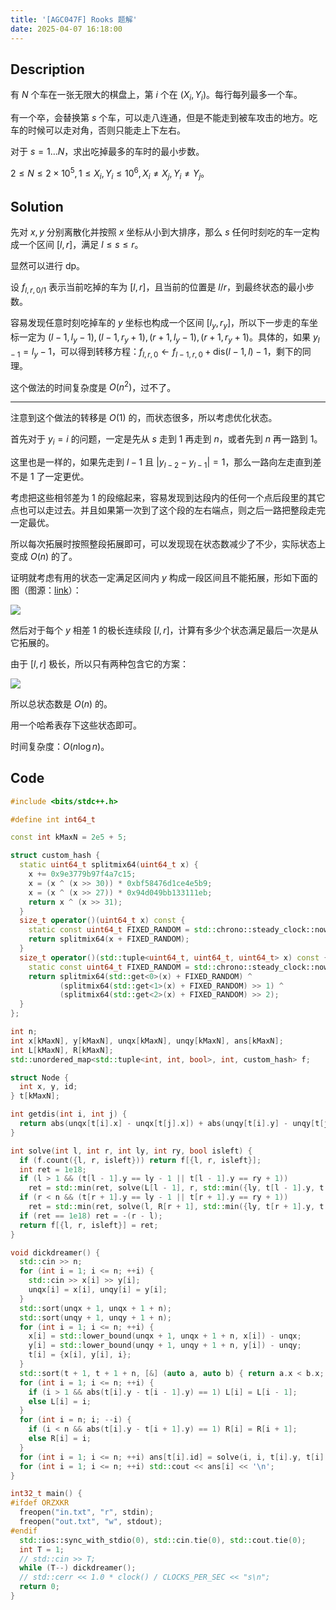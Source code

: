 ```yaml
---
title: '[AGC047F] Rooks 题解'
date: 2025-04-07 16:18:00
---
```


## Description

有 $N$ 个车在一张无限大的棋盘上，第 $i$ 个在 $(X_i,Y_i)$。每行每列最多一个车。

有一个卒，会替换第 $s$ 个车，可以走八连通，但是不能走到被车攻击的地方。吃车的时候可以走对角，否则只能走上下左右。

对于 $s=1\ldots N$，求出吃掉最多的车时的最小步数。

$2\leq N\leq 2\times 10^5,1\leq X_i,Y_i\leq 10^6,X_i\neq X_j,Y_i\neq Y_j$。

## Solution

先对 $x,y$ 分别离散化并按照 $x$ 坐标从小到大排序，那么 $s$ 任何时刻吃的车一定构成一个区间 $[l,r]$，满足 $l\leq s\leq r$。

显然可以进行 dp。

设 $f_{l,r,0/1}$ 表示当前吃掉的车为 $[l,r]$，且当前的位置是 $l/r$，到最终状态的最小步数。

容易发现任意时刻吃掉车的 $y$ 坐标也构成一个区间 $[l_y,r_y]$，所以下一步走的车坐标一定为 $(l-1,l_y-1),(l-1,r_y+1),(r+1,l_y-1),(r+1,r_y+1)$。具体的，如果 $y_{l-1}=l_y-1$，可以得到转移方程：$f_{l,r,0}\leftarrow f_{l-1,r,0}+\text{dis}(l-1,l)-1$，剩下的同理。

这个做法的时间复杂度是 $O(n^2)$，过不了。

---

注意到这个做法的转移是 $O(1)$ 的，而状态很多，所以考虑优化状态。

首先对于 $y_i=i$ 的问题，一定是先从 $s$ 走到 $1$ 再走到 $n$，或者先到 $n$ 再一路到 $1$。

这里也是一样的，如果先走到 $l-1$ 且 $|y_{l-2}-y_{l-1}|=1$，那么一路向左走直到差不是 $1$ 了一定更优。

考虑把这些相邻差为 $1$ 的段缩起来，容易发现到达段内的任何一个点后段里的其它点也可以走过去。并且如果第一次到了这个段的左右端点，则之后一路把整段走完一定最优。

所以每次拓展时按照整段拓展即可，可以发现现在状态数减少了不少，实际状态上变成 $O(n)$ 的了。

证明就考虑有用的状态一定满足区间内 $y$ 构成一段区间且不能拓展，形如下面的图（图源：[link](https://www.luogu.com.cn/article/7ppjwwio)）：

![](https://cdn.luogu.com.cn/upload/image_hosting/2j795wue.png)

然后对于每个 $y$ 相差 $1$ 的极长连续段 $[l,r]$，计算有多少个状态满足最后一次是从它拓展的。

由于 $[l,r]$ 极长，所以只有两种包含它的方案：

![](https://cdn.luogu.com.cn/upload/image_hosting/9obmxfu5.png)

所以总状态数是 $O(n)$ 的。

用一个哈希表存下这些状态即可。

时间复杂度：$O(n\log n)$。

## Code

```cpp
#include <bits/stdc++.h>

#define int int64_t

const int kMaxN = 2e5 + 5;

struct custom_hash {
  static uint64_t splitmix64(uint64_t x) {
    x += 0x9e3779b97f4a7c15;
    x = (x ^ (x >> 30)) * 0xbf58476d1ce4e5b9;
    x = (x ^ (x >> 27)) * 0x94d049bb133111eb;
    return x ^ (x >> 31);
  }
  size_t operator()(uint64_t x) const {
    static const uint64_t FIXED_RANDOM = std::chrono::steady_clock::now().time_since_epoch().count();
    return splitmix64(x + FIXED_RANDOM);
  }
  size_t operator()(std::tuple<uint64_t, uint64_t, uint64_t> x) const {
    static const uint64_t FIXED_RANDOM = std::chrono::steady_clock::now().time_since_epoch().count();
    return splitmix64(std::get<0>(x) + FIXED_RANDOM) ^
           (splitmix64(std::get<1>(x) + FIXED_RANDOM) >> 1) ^
           (splitmix64(std::get<2>(x) + FIXED_RANDOM) >> 2);
  }
};

int n;
int x[kMaxN], y[kMaxN], unqx[kMaxN], unqy[kMaxN], ans[kMaxN];
int L[kMaxN], R[kMaxN];
std::unordered_map<std::tuple<int, int, bool>, int, custom_hash> f;

struct Node {
  int x, y, id;
} t[kMaxN];

int getdis(int i, int j) {
  return abs(unqx[t[i].x] - unqx[t[j].x]) + abs(unqy[t[i].y] - unqy[t[j].y]);
}

int solve(int l, int r, int ly, int ry, bool isleft) {
  if (f.count({l, r, isleft})) return f[{l, r, isleft}];
  int ret = 1e18;
  if (l > 1 && (t[l - 1].y == ly - 1 || t[l - 1].y == ry + 1))
    ret = std::min(ret, solve(L[l - 1], r, std::min({ly, t[l - 1].y, t[L[l - 1]].y}), std::max({ry, t[l - 1].y, t[L[l - 1]].y}), 1) + getdis(l - 1, isleft ? l : r) + getdis(l - 1, L[l - 1]));
  if (r < n && (t[r + 1].y == ly - 1 || t[r + 1].y == ry + 1))
    ret = std::min(ret, solve(l, R[r + 1], std::min({ly, t[r + 1].y, t[R[r + 1]].y}), std::max({ry, t[r + 1].y, t[R[r + 1]].y}), 0) + getdis(r + 1, isleft ? l : r) + getdis(r + 1, R[r + 1]));
  if (ret == 1e18) ret = -(r - l);
  return f[{l, r, isleft}] = ret;
}

void dickdreamer() {
  std::cin >> n;
  for (int i = 1; i <= n; ++i) {
    std::cin >> x[i] >> y[i];
    unqx[i] = x[i], unqy[i] = y[i];
  }
  std::sort(unqx + 1, unqx + 1 + n);
  std::sort(unqy + 1, unqy + 1 + n);
  for (int i = 1; i <= n; ++i) {
    x[i] = std::lower_bound(unqx + 1, unqx + 1 + n, x[i]) - unqx;
    y[i] = std::lower_bound(unqy + 1, unqy + 1 + n, y[i]) - unqy;
    t[i] = {x[i], y[i], i};
  }
  std::sort(t + 1, t + 1 + n, [&] (auto a, auto b) { return a.x < b.x; });
  for (int i = 1; i <= n; ++i) {
    if (i > 1 && abs(t[i].y - t[i - 1].y) == 1) L[i] = L[i - 1];
    else L[i] = i;
  }
  for (int i = n; i; --i) {
    if (i < n && abs(t[i].y - t[i + 1].y) == 1) R[i] = R[i + 1];
    else R[i] = i;
  }
  for (int i = 1; i <= n; ++i) ans[t[i].id] = solve(i, i, t[i].y, t[i].y, 1);
  for (int i = 1; i <= n; ++i) std::cout << ans[i] << '\n';
}

int32_t main() {
#ifdef ORZXKR
  freopen("in.txt", "r", stdin);
  freopen("out.txt", "w", stdout);
#endif
  std::ios::sync_with_stdio(0), std::cin.tie(0), std::cout.tie(0);
  int T = 1;
  // std::cin >> T;
  while (T--) dickdreamer();
  // std::cerr << 1.0 * clock() / CLOCKS_PER_SEC << "s\n";
  return 0;
}
```